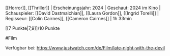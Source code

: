 
[[Horror]], [[Thriller]] | Erscheinungsjahr: 2024 | Geschaut: 2024 im Kino | Schauspieler: [[David Dastmalchian]], [[Laura Gordon]], [[Ingrid Torelli]] | Regisseur: [[Colin Cairnes]], [[Cameron Cairnes]] | 1h 33min

[[7 Punkte|7,9]]/10 Punkte


#Film

Verfügbar bei: https://www.justwatch.com/de/Film/late-night-with-the-devil